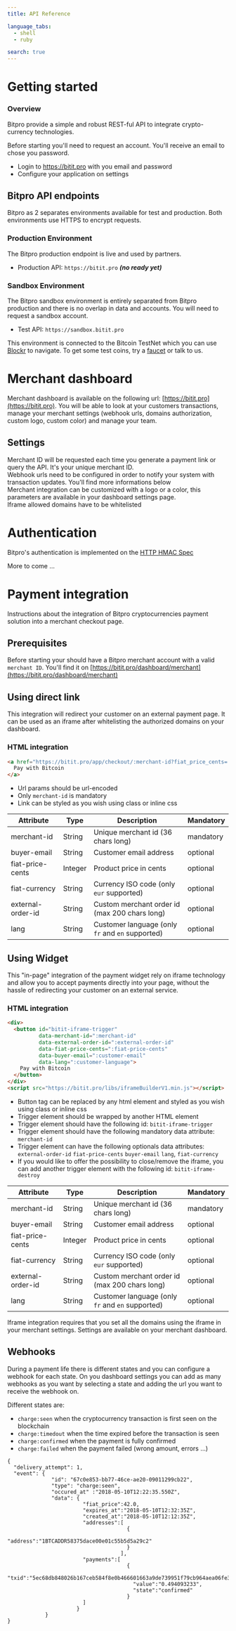 ```yaml
---
title: API Reference

language_tabs:
  - shell
  - ruby

search: true
---
```


# Getting started

### Overview

Bitpro provide a simple and robust REST-ful API to integrate crypto-currency technologies.

Before starting you'll need to request an account. You'll receive an email to chose you password.

- Login to https://bitit.pro with you email and password
- Configure your application on settings


## Bitpro API endpoints

Bitpro as 2 separates environments available for test and production.
Both environments use HTTPS to encrypt requests.


### Production Environment

The Bitpro production endpoint is live and used by partners.

* Production API: `https://bitit.pro` **_(no ready yet)_**


### Sandbox Environment

The Bitpro sandbox environment is entirely separated from Bitpro production and there is no overlap in data and accounts. You will need to request a sandbox account.

* Test API: `https://sandbox.bitit.pro`

This environment is connected to the Bitcoin TestNet which you can use [Blockr](http://tbtc.blockr.io/) to navigate. To get some test coins, try a [faucet](http://tpfaucet.appspot.com/) or talk to us.

# Merchant dashboard

Merchant dashboard is available on the following url: [https://bitit.pro](https://bitit.pro).
You will be able to look at your customers transactions, manage your merchant settings (webhook urls, domains authorization, custom logo, custom color) and manage your team.

## Settings

<aside class="notice">
Merchant ID will be requested each time you generate a payment link or query the API. It's your unique merchant ID.
</aside>

<aside class="notice">
  Webhook urls need to be configured in order to notify your system with transaction updates.
  You'll find more informations below
</aside>

<aside class="notice">
  Merchant integration can be customized with a logo or a color, this parameters are available in your dashboard settings page.
</aside>

<aside class="notice">
  Iframe allowed domains have to be whitelisted
</aside>

# Authentication

Bitpro's authentication is implemented on the [HTTP HMAC Spec](https://github.com/acquia/http-hmac-spec)

More to come ...

# Payment integration

Instructions about the integration of Bitpro cryptocurrencies payment solution into a merchant checkout page.

## Prerequisites

Before starting your should have a Bitpro merchant account with a valid `merchant ID`.
You'll find it on [https://bitit.pro/dashboard/merchant](https://bitit.pro/dashboard/merchant)

## Using direct link

This integration will redirect your customer on an external payment page. It can be used as an iframe after whitelisting the authorized domains on your dashboard.

### HTML integration
```html
<a href="https://bitit.pro/app/checkout/:merchant-id?fiat_price_cents=:fiat-price-cents&buyer_email=:buyer-email&lang=:lang&external_order_id=:external-order-id" target="_blank" rel="noopener noreferrer external">
  Pay with Bitcoin
</a>
```

* Url params should be url-encoded
* Only `merchant-id` is mandatory
* Link can be styled as you wish using class or inline css

Attribute | Type | Description| Mandatory
--------- | ---- | -----------|----------
merchant-id|String|Unique merchant id (36 chars long)|mandatory
buyer-email|String|Customer email address|optional
fiat-price-cents|Integer|Product price in cents|optional
fiat-currency|String|Currency ISO code (only `eur` supported)| optional
external-order-id|String|Custom merchant order id (max 200 chars long)|optional
lang|String|Customer language (only `fr` and `en` supported)|optional

## Using Widget

This "in-page" integration of the payment widget rely on iframe technology and allow you to accept payments directly into your page, without the hassle of redirecting your customer on an external service.

### HTML integration
```html
<div>
  <button id="bitit-iframe-trigger"
          data-merchant-id=":merchant-id"
          data-external-order-id=":external-order-id"
          data-fiat-price-cents=":fiat-price-cents"
          data-buyer-email=":customer-email"
          data-lang=":customer-language">
    Pay with Bitcoin
  </button>
</div>
<script src="https://bitit.pro/libs/iframeBuilderV1.min.js"></script>
```

* Button tag can be replaced by any html element and styled as you wish using class or inline css
* Trigger element should be wrapped by another HTML element
* Trigger element should have the following id: `bitit-iframe-trigger`
* Trigger element should have the following mandatory data attribute: `merchant-id`
* Trigger element can have the following optionals data attributes: `external-order-id` `fiat-price-cents` `buyer-email` `lang`, `fiat-currency`
* If you would like to offer the possibility to close/remove the iframe, you can add another trigger element with the following id: `bitit-iframe-destroy`

Attribute | Type | Description| Mandatory
--------- | ---- | -----------|----------
merchant-id|String|Unique merchant id (36 chars long)|mandatory
buyer-email|String|Customer email address|optional
fiat-price-cents|Integer|Product price in cents|optional
fiat-currency|String|Currency ISO code (only `eur` supported)| optional
external-order-id|String|Custom merchant order id (max 200 chars long)|optional
lang|String|Customer language (only `fr` and `en` supported)|optional

<aside class="warning">
  Iframe integration requires that you set all the domains using the iframe in your merchant settings. Settings are available on your merchant dashboard.
</aside>

## Webhooks
During a payment life there is different states and you can configure a webhook for each state.
On you dashboard settings you can add as many webhooks as you want by selecting a state and adding the url you want to receive the webhook on.

Different states are:
- `charge:seen` when the cryptocurrency transaction is first seen on the blockchain
- `charge:timedout` when the time expired before the transaction is seen
- `charge:confirmed` when the payment is fully confirmed
- `charge:failed` when the payment failed (wrong amount, errors ...)

```
{
  "delivery_attempt": 1,
  "event": {
              "id": "67c0e853-bb77-46ce-ae20-09011299cb22",
              "type": "charge:seen",
              "occured_at" :"2018-05-10T12:22:35.550Z",
              "data": {
                        "fiat_price":42.0,
                        "expires_at":"2018-05-10T12:32:35Z",
                        "created_at":"2018-05-10T12:12:35Z",
                        "addresses":[
                                      {
                                        "address":"1BTCADDR58375dace00e01c55b5d5a29c2"
                                      }
                                    ],
                        "payments":[
                                      {
                                        "txid":"5ec68db848026b167ceb584f8e0b466601663a9de739951f79cb964aea06fe3e",
                                        "value":"0.494093233",
                                        "state":"confirmed"
                                      }
                        ]
                      }
            }
}
```
